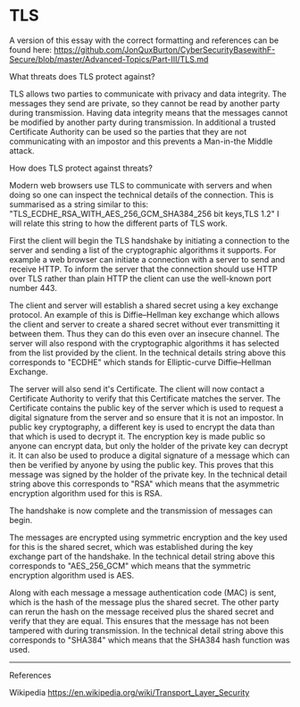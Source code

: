 # TLS

A version of this essay with the correct formatting and references can be found here: https://github.com/JonQuxBurton/CyberSecurityBasewithF-Secure/blob/master/Advanced-Topics/Part-III/TLS.md

What threats does TLS protect against?

TLS allows two parties to communicate with privacy and data integrity. The messages they send are private, so they cannot be read by another party during transmission. Having data integrity means that the messages cannot be modified by another party during transmission. In additional a trusted Certificate Authority can be used so the parties that they are not communicating with an impostor and this prevents a Man-in-the Middle attack.

How does TLS protect against threats?

Modern web browsers use TLS to communicate with servers and when doing so one can inspect the technical details of the connection. This is summarised as a string similar to this: "TLS_ECDHE_RSA_WITH_AES_256_GCM_SHA384_256 bit keys,TLS 1.2"
I will relate this string to how the different parts of TLS work.

First the client will begin the TLS handshake by initiating a connection to the server and sending a list of the cryptographic algorithms it supports.
For example a web browser can initiate a connection with a server to send and receive HTTP. To inform the server that the connection should use HTTP over TLS rather than plain HTTP the client can use the well-known port number 443.

The client and server will establish a shared secret using a key exchange protocol. An example of this is Diffie–Hellman key exchange which allows the client and server to create a shared secret without ever transmitting it between them. Thus they can do this even over an insecure channel. The server will also respond with the cryptographic algorithms it has selected from the list provided by the client.
In the technical details string above this corresponds to "ECDHE" which stands for Elliptic-curve Diffie–Hellman Exchange.

The server will also send it's Certificate. The client will now contact a Certificate Authority to verify that this Certificate matches the server. The Certificate contains the public key of the server which is used to request a digital signature from the server and so ensure that it is not an impostor. In public key cryptography, a different key is used to encrypt the data than that which is used to decrypt it. The encryption key is made public so anyone can encrypt data, but only the holder of the private key can decrypt it. It can also be used to produce a digital signature of a message which can then be verified by anyone by using the public key. This proves that this message was signed by the holder of the private key.
In the technical detail string above this corresponds to "RSA" which means that the asymmetric encryption algorithm used for this is RSA.

The handshake is now complete and the transmission of messages can begin.

The messages are encrypted using symmetric encryption and the key used for this is the shared secret, which was established during the key exchange part of the handshake.
In the technical detail string above this corresponds to "AES_256_GCM" which means that the symmetric encryption algorithm used is AES.

Along with each message a message authentication code (MAC) is sent, which is the hash of the message plus the shared secret. The other party can rerun the hash on the message received plus the shared secret and verify that they are equal. This ensures that the message has not been tampered with during transmission.
In the technical detail string above this corresponds to "SHA384" which means that the SHA384 hash function was used.

---

References

Wikipedia https://en.wikipedia.org/wiki/Transport_Layer_Security
